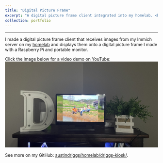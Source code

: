 ```yaml
---
title: "Digital Picture Frame"
excerpt: "A digital picture frame client integrated into my homelab. <br/><img src='/images/driggs-kiosk.jpg' alt='Driggs Kiosk Demo' width='500' style='border:0;'>"
collection: portfolio
---
```


---

I made a digital picture frame client that receives images from my Immich server on my [homelab](https://austindriggs.github.io/portfolio/homelab) and displays them onto a digital picture frame I made with a Raspberry Pi and portable monitor.

Click the image below for a video demo on YouTube:  
<a href="https://www.youtube.com/watch?v=NeSkeHkIKjA" target="_blank">
  <img src="/images/driggs-kiosk.jpg" alt="Driggs Kiosk Demo" width="1000" style="border:0;">
</a>

See more on my GitHub: [austindriggs/homelab/driggs-kiosk/](https://github.com/austindriggs/homelab/tree/main/driggs-kiosk).
